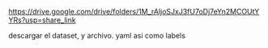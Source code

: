 https://drive.google.com/drive/folders/1M_rAljoSJxJ3fU7oDj7eYn2MCOUtYYRs?usp=share_link

descargar el dataset, y archivo. yaml asi como labels
